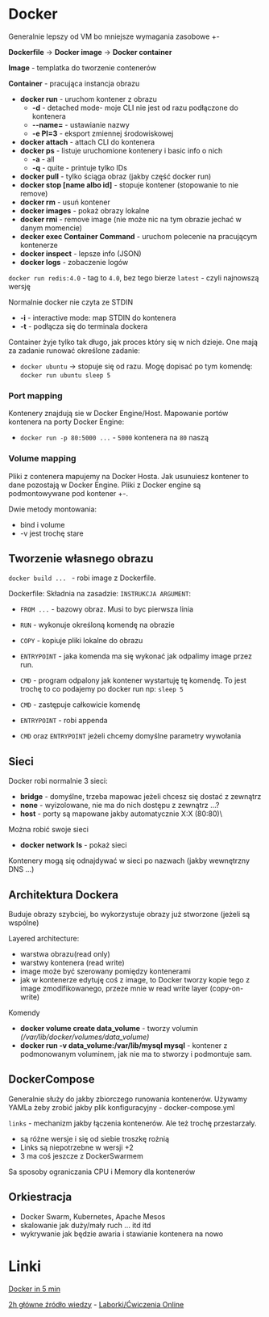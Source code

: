 # Docker


Generalnie lepszy od VM bo mniejsze wymagania zasobowe +-

**Dockerfile** -> **Docker image** -> **Docker container**

**Image** - templatka do tworzenie contenerów

**Container** - pracująca instancja obrazu

- **docker run** - uruchom kontener z obrazu
    - **-d** - detached mode- moje CLI nie jest od razu podłączone do kontenera
    - **--name=** - ustawianie nazwy
    - **-e PI=3** - eksport zmiennej środowiskowej
- **docker attach** - attach CLI do kontenera
- **docker ps** - listuje uruchomione kontenery i basic info o nich
    - **-a** - all
    - **-q** - quite - printuje tylko IDs
- **docker pull** - tylko ściąga obraz (jakby część docker run)
- **docker stop [name albo id]** - stopuje kontener (stopowanie to nie remove)
- **docker rm** -  usuń kontener
- **docker images** - pokaż obrazy lokalne   
- **docker rmi** - remove image (nie może nic na tym obrazie jechać w danym momencie)
- **decker exec Container Command** - uruchom polecenie na pracującym kontenerze
- **docker inspect** - lepsze info (JSON)
- **docker logs** - zobaczenie logów

`docker run redis:4.0` - tag to `4.0`, bez tego bierze `latest` - czyli najnowszą wersję

Normalnie docker nie czyta ze STDIN
- **-i** - interactive mode: map STDIN do kontenera
- **-t** - podłącza się do terminala dockera

Container żyje tylko tak długo, jak proces który się w nich dzieje. One mają za zadanie runować określone zadanie:
- `docker ubuntu` -> stopuje się od razu. Mogę dopisać po tym komendę: `docker run ubuntu sleep 5`

### Port mapping

Kontenery znajdują sie w Docker Engine/Host. Mapowanie portów kontenera na porty Docker Engine:
- `docker run -p 80:5000 ...` - `5000` kontenera na `80` naszą


### Volume mapping

Pliki z contenera mapujemy na Docker Hosta. Jak usunuiesz kontener to dane pozostają w Docker Engine. Pliki z Docker engine są podmontowywane pod kontener +-.

Dwie metody montowania:
- bind i volume
- -v jest trochę stare


## Tworzenie  własnego obrazu

`docker build ... ` - robi image z Dockerfile.

Dockerfile:
Składnia na zasadzie: `INSTRUKCJA ARGUMENT`:
- `FROM ...` - bazowy obraz. Musi to byc pierwsza linia
- `RUN` - wykonuje określoną komendę na obrazie 
- `COPY` - kopiuje pliki lokalne do obrazu
- `ENTRYPOINT` - jaka komenda ma się wykonać jak odpalimy image przez run.

- `CMD` - program odpalony jak kontener wystartuję tę komendę. To jest trochę to co podajemy po docker run np: `sleep 5`
- `CMD` - zastępuje całkowicie komendę
- `ENTRYPOINT` - robi appenda
- `CMD` oraz `ENTRYPOINT` jeżeli chcemy domyślne parametry wywołania

## Sieci

Docker robi normalnie 3 sieci:
- **bridge** - domyślne, trzeba mapowac jeżeli chcesz się dostać z zewnątrz
- **none** - wyizolowane, nie ma do nich dostępu z zewnątrz ...?
- **host** - porty są mapowane jakby automatycznie X:X (80:80)\

Można robić swoje sieci
- **docker network ls** - pokaż sieci

Kontenery mogą się odnajdywać w sieci po nazwach (jakby wewnętrzny DNS ...)

## Architektura Dockera
Buduje obrazy szybciej, bo wykorzystuje obrazy już stworzone (jeżeli są wspólne)

Layered architecture:
- warstwa obrazu(read only)
- warstwy kontenera (read write)
- image może być szerowany pomiędzy kontenerami
- jak w kontenerze edytuję coś z image, to Docker tworzy kopie tego z image zmodifikowanego, przeze mnie w read write layer (copy-on-write)

Komendy
- **docker volume create data_volume** - tworzy volumin *(/var/lib/docker/volumes/data_volume)*
- **docker run -v data_volume:/var/lib/mysql mysql** - kontener z podmonowanym voluminem, jak nie ma to stworzy i podmontuje sam.


## DockerCompose
Generalnie służy do jakby zbiorczego runowania kontenerów. Używamy YAMLa żeby zrobić jakby plik konfiguracyjny - docker-compose.yml

`links` - mechanizm jakby łączenia kontenerów. Ale też trochę przestarzały.

- są różne wersje i się od siebie troszkę rożnią
- Links są niepotrzebne w wersji +2
- 3 ma coś jeszcze z DockerSwarmem

Sa sposoby ograniczania CPU i Memory dla kontenerów

## Orkiestracja
- Docker Swarm, Kubernetes, Apache Mesos
- skalowanie jak duży/mały ruch ... itd itd
- wykrywanie jak będzie awaria i stawianie kontenera na nowo 

# Linki
[Docker in 5 min](https://www.youtube.com/watch?v=_dfLOzuIg2o)

[2h główne źródło wiedzy](https://www.youtube.com/watch?v=fqMOX6JJhGo) - [Laborki/Ćwiczenia Online](https://kodekloud.com/p/docker-labs)
